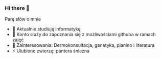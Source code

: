 ### Hi there 👋


Parę słów o mnie

- 🔭 Aktualnie studiuję informatykę
- 🌱 Konto służy do zapoznania się z możliwościami githuba w ramach zajęć
- 💬 Zainteresowania: Dermokonsultacja, genetyka, pianino i literatura
- ⚡ Ulubione zwierzę: pantera śnieżna
